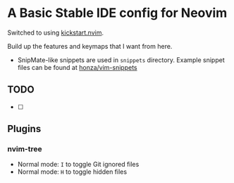 # A Basic Stable IDE config for Neovim

Switched to using [kickstart.nvim](https://github.com/nvim-lua/kickstart.nvim).

Build up the features and keymaps that I want from here.

- SnipMate-like snippets are used in `snippets` directory. Example snippet files
  can be found at
  [honza/vim-snippets](https://github.com/honza/vim-snippets/tree/master/snippets)

## TODO

- [ ]

## Plugins

### nvim-tree

- Normal mode: `I` to toggle Git ignored files
- Normal mode: `H` to toggle hidden files
